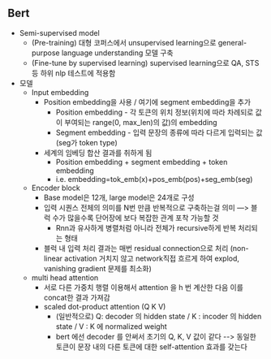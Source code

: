 ## Bert
* Semi-supervised model
  * (Pre-training) 대형 코퍼스에서 unsupervised learning으로 general-purpose language understanding 모델 구축
  * (Fine-tune by supervised learning) supervised learning으로 QA, STS 등 하위 nlp 테스트에 적용함
* 모델
  * Input embedding
    * Position embedding을 사용 / 여기에 segment embedding을 추가
      * Position embedding - 각 토큰의 위치 정보(위치에 따라 차례되로 값이 부여되는 range(0, max_len)의 값)의 embedding
      * Segment embedding - 입력 문장의 종류에 따라 다르게 입력되는 값(seg가 token type)
    * 세계의 임베딩 합산 결과를 취하게 됨
      * Position embedding + segment embedding + token embedding
      * i.e. embedding=tok_emb(x)+pos_emb(pos)+seg_emb(seg)
  * Encoder block
    * Base model은 12개, large model은 24개로 구성
    * 입력 시퀀스 전체의 의미를 N번 만큼 반복적으로 구축하는걸 의미 —> 블럭 수가 많을수록 단어장에 보다 복잡한 관계 포착 가능할 것
		* Rnn과 유사하게 병렬처럼 아니라 전체가 recursive하게 반복 처리되는 형태
    * 블럭 내 입력 처리 결과는 매번 residual connection으로 처리 (non-linear activation 거치지 않고 network직접 흐르게 하여 explod, vanishing gradient 문제를 최소화)
  * multi head attention
    * 서로 다른 가중치 행렬 이용해서 attention 을 h 번 계산한 다음 이를 concat한 결과 가져감
    * scaled dot-product attention (Q K V)
      * (일반적으로) Q: decoder 의 hidden state / K : incoder 의 hidden state / V : K 에 normalized weight
      * bert 에선 decoder 를 안써서 초기의 Q, K, V 값이 같다
        --> 동일한 토큰이 문장 내의 다른 토큰에 대한 self-attention 효과를 갖는다 